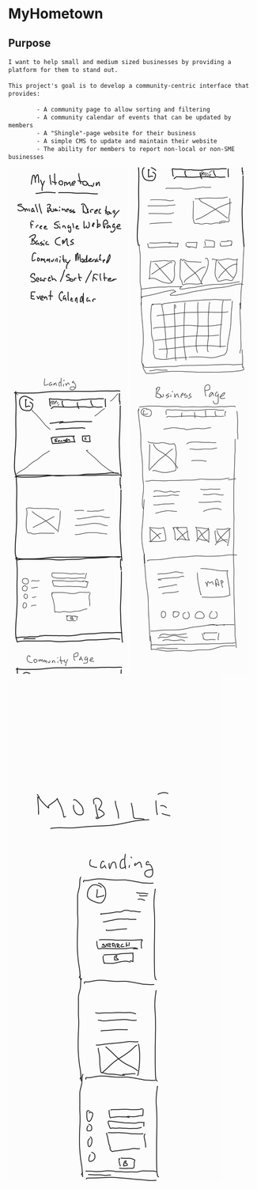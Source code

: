 # MyHometown

## Purpose

    I want to help small and medium sized businesses by providing a platform for them to stand out.

    This project's goal is to develop a community-centric interface that provides:

            - A community page to allow sorting and filtering 
            - A community calendar of events that can be updated by members
            - A "Shingle"-page website for their business
            - A simple CMS to update and maintain their website
            - The ability for members to report non-local or non-SME businesses


<img src='./Notes_220517_214458_1.jpg'>
<img src='./Notes_220517_214458_2.jpg'>
<img src='./Notes_220517_214458_3.jpg'>